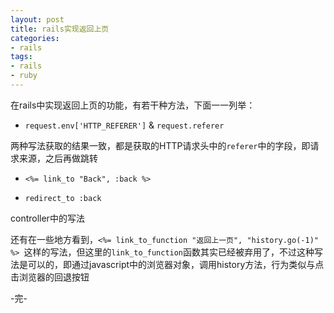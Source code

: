 ```yaml
---
layout: post
title: rails实现返回上页
categories:
- rails
tags:
- rails
- ruby
---
```


在rails中实现返回上页的功能，有若干种方法，下面一一列举：

+ `request.env['HTTP_REFERER']` & `request.referer`

两种写法获取的结果一致，都是获取的HTTP请求头中的`referer`中的字段，即请求来源，之后再做跳转

+ `<%= link_to "Back", :back %>`
  

+ `redirect_to :back`

controller中的写法

还有在一些地方看到，`<%= link_to_function "返回上一页", "history.go(-1)" %> `这样的写法，但这里的`link_to_function`函数其实已经被弃用了，不过这种写法是可以的，即通过javascript中的浏览器对象，调用history方法，行为类似与点击浏览器的回退按钮


-完-